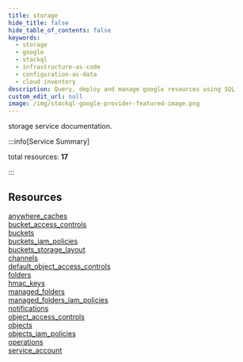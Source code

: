 ```yaml
---
title: storage
hide_title: false
hide_table_of_contents: false
keywords:
  - storage
  - google
  - stackql
  - infrastructure-as-code
  - configuration-as-data
  - cloud inventory
description: Query, deploy and manage google resources using SQL
custom_edit_url: null
image: /img/stackql-google-provider-featured-image.png
---
```


storage service documentation.

:::info[Service Summary]

total resources: __17__  

:::

## Resources
<div class="row">
<div class="providerDocColumn">
<a href="/storage/anywhere_caches/">anywhere_caches</a><br />
<a href="/storage/bucket_access_controls/">bucket_access_controls</a><br />
<a href="/storage/buckets/">buckets</a><br />
<a href="/storage/buckets_iam_policies/">buckets_iam_policies</a><br />
<a href="/storage/buckets_storage_layout/">buckets_storage_layout</a><br />
<a href="/storage/channels/">channels</a><br />
<a href="/storage/default_object_access_controls/">default_object_access_controls</a><br />
<a href="/storage/folders/">folders</a><br />
<a href="/storage/hmac_keys/">hmac_keys</a>
</div>
<div class="providerDocColumn">
<a href="/storage/managed_folders/">managed_folders</a><br />
<a href="/storage/managed_folders_iam_policies/">managed_folders_iam_policies</a><br />
<a href="/storage/notifications/">notifications</a><br />
<a href="/storage/object_access_controls/">object_access_controls</a><br />
<a href="/storage/objects/">objects</a><br />
<a href="/storage/objects_iam_policies/">objects_iam_policies</a><br />
<a href="/storage/operations/">operations</a><br />
<a href="/storage/service_account/">service_account</a>
</div>
</div>